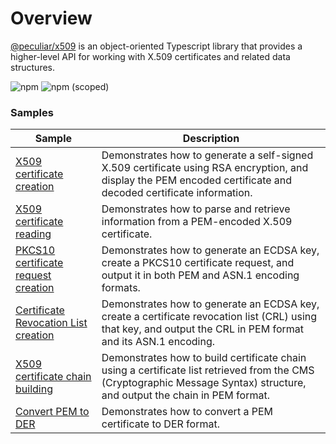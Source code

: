 # Overview

[@peculiar/x509](https://github.com/PeculiarVentures/x509) is an object-oriented Typescript library that provides a higher-level API for working with X.509 certificates and related data structures.

![npm](https://img.shields.io/npm/dw/@peculiar/x509)
![npm (scoped)](https://img.shields.io/npm/v/@peculiar/x509)

### Samples

| Sample             |	Description                              |
|--------------------|-------------------------------------------|
| [X509 certificate creation](https://github.com/PeculiarVentures/webcrypto.dev-examples/blob/main/src/pki/peculiar_x509/create_cert.ts) | Demonstrates how to generate a self-signed X.509 certificate using RSA encryption, and display the PEM encoded certificate and decoded certificate information. |
| [X509 certificate reading](https://github.com/PeculiarVentures/webcrypto.dev-examples/blob/main/src/pki/peculiar_x509/read_cert.ts) | Demonstrates how to parse and retrieve information from a PEM-encoded X.509 certificate. |
| [PKCS10 certificate request creation](https://github.com/PeculiarVentures/webcrypto.dev-examples/blob/main/src/pki/peculiar_x509/create_cert_req.ts) | Demonstrates how to generate an ECDSA key, create a PKCS10 certificate request, and output it in both PEM and ASN.1 encoding formats. |
| [Certificate Revocation List creation](https://github.com/PeculiarVentures/webcrypto.dev-examples/blob/main/src/pki/peculiar_x509/create_crl.ts) | Demonstrates how to generate an ECDSA key, create a certificate revocation list (CRL) using that key, and output the CRL in PEM format and its ASN.1 encoding. |
| [X509 certificate chain building](https://github.com/PeculiarVentures/webcrypto.dev-examples/blob/main/src/pki/peculiar_x509/chain.ts) | Demonstrates how to build certificate chain using a certificate list retrieved from the CMS (Cryptographic Message Syntax) structure, and output the chain in PEM format. |
| [Convert PEM to DER](https://github.com/PeculiarVentures/webcrypto.dev-examples/blob/main/src/pki/peculiar_x509/pem_to_der.ts) | Demonstrates how to convert a PEM certificate to DER format. |
